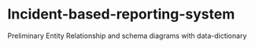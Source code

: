 # Incident-based-reporting-system
Preliminary Entity Relationship and schema diagrams with data-dictionary
